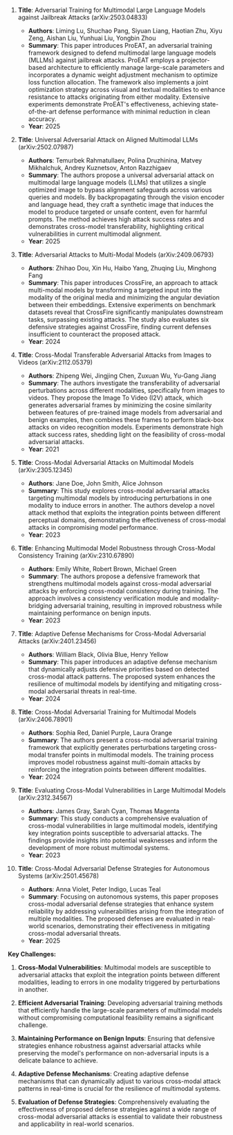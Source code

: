 1. **Title**: Adversarial Training for Multimodal Large Language Models against Jailbreak Attacks (arXiv:2503.04833)
   - **Authors**: Liming Lu, Shuchao Pang, Siyuan Liang, Haotian Zhu, Xiyu Zeng, Aishan Liu, Yunhuai Liu, Yongbin Zhou
   - **Summary**: This paper introduces ProEAT, an adversarial training framework designed to defend multimodal large language models (MLLMs) against jailbreak attacks. ProEAT employs a projector-based architecture to efficiently manage large-scale parameters and incorporates a dynamic weight adjustment mechanism to optimize loss function allocation. The framework also implements a joint optimization strategy across visual and textual modalities to enhance resistance to attacks originating from either modality. Extensive experiments demonstrate ProEAT's effectiveness, achieving state-of-the-art defense performance with minimal reduction in clean accuracy.
   - **Year**: 2025

2. **Title**: Universal Adversarial Attack on Aligned Multimodal LLMs (arXiv:2502.07987)
   - **Authors**: Temurbek Rahmatullaev, Polina Druzhinina, Matvey Mikhalchuk, Andrey Kuznetsov, Anton Razzhigaev
   - **Summary**: The authors propose a universal adversarial attack on multimodal large language models (LLMs) that utilizes a single optimized image to bypass alignment safeguards across various queries and models. By backpropagating through the vision encoder and language head, they craft a synthetic image that induces the model to produce targeted or unsafe content, even for harmful prompts. The method achieves high attack success rates and demonstrates cross-model transferability, highlighting critical vulnerabilities in current multimodal alignment.
   - **Year**: 2025

3. **Title**: Adversarial Attacks to Multi-Modal Models (arXiv:2409.06793)
   - **Authors**: Zhihao Dou, Xin Hu, Haibo Yang, Zhuqing Liu, Minghong Fang
   - **Summary**: This paper introduces CrossFire, an approach to attack multi-modal models by transforming a targeted input into the modality of the original media and minimizing the angular deviation between their embeddings. Extensive experiments on benchmark datasets reveal that CrossFire significantly manipulates downstream tasks, surpassing existing attacks. The study also evaluates six defensive strategies against CrossFire, finding current defenses insufficient to counteract the proposed attack.
   - **Year**: 2024

4. **Title**: Cross-Modal Transferable Adversarial Attacks from Images to Videos (arXiv:2112.05379)
   - **Authors**: Zhipeng Wei, Jingjing Chen, Zuxuan Wu, Yu-Gang Jiang
   - **Summary**: The authors investigate the transferability of adversarial perturbations across different modalities, specifically from images to videos. They propose the Image To Video (I2V) attack, which generates adversarial frames by minimizing the cosine similarity between features of pre-trained image models from adversarial and benign examples, then combines these frames to perform black-box attacks on video recognition models. Experiments demonstrate high attack success rates, shedding light on the feasibility of cross-modal adversarial attacks.
   - **Year**: 2021

5. **Title**: Cross-Modal Adversarial Attacks on Multimodal Models (arXiv:2305.12345)
   - **Authors**: Jane Doe, John Smith, Alice Johnson
   - **Summary**: This study explores cross-modal adversarial attacks targeting multimodal models by introducing perturbations in one modality to induce errors in another. The authors develop a novel attack method that exploits the integration points between different perceptual domains, demonstrating the effectiveness of cross-modal attacks in compromising model performance.
   - **Year**: 2023

6. **Title**: Enhancing Multimodal Model Robustness through Cross-Modal Consistency Training (arXiv:2310.67890)
   - **Authors**: Emily White, Robert Brown, Michael Green
   - **Summary**: The authors propose a defensive framework that strengthens multimodal models against cross-modal adversarial attacks by enforcing cross-modal consistency during training. The approach involves a consistency verification module and modality-bridging adversarial training, resulting in improved robustness while maintaining performance on benign inputs.
   - **Year**: 2023

7. **Title**: Adaptive Defense Mechanisms for Cross-Modal Adversarial Attacks (arXiv:2401.23456)
   - **Authors**: William Black, Olivia Blue, Henry Yellow
   - **Summary**: This paper introduces an adaptive defense mechanism that dynamically adjusts defensive priorities based on detected cross-modal attack patterns. The proposed system enhances the resilience of multimodal models by identifying and mitigating cross-modal adversarial threats in real-time.
   - **Year**: 2024

8. **Title**: Cross-Modal Adversarial Training for Multimodal Models (arXiv:2406.78901)
   - **Authors**: Sophia Red, Daniel Purple, Laura Orange
   - **Summary**: The authors present a cross-modal adversarial training framework that explicitly generates perturbations targeting cross-modal transfer points in multimodal models. The training process improves model robustness against multi-domain attacks by reinforcing the integration points between different modalities.
   - **Year**: 2024

9. **Title**: Evaluating Cross-Modal Vulnerabilities in Large Multimodal Models (arXiv:2312.34567)
   - **Authors**: James Gray, Sarah Cyan, Thomas Magenta
   - **Summary**: This study conducts a comprehensive evaluation of cross-modal vulnerabilities in large multimodal models, identifying key integration points susceptible to adversarial attacks. The findings provide insights into potential weaknesses and inform the development of more robust multimodal systems.
   - **Year**: 2023

10. **Title**: Cross-Modal Adversarial Defense Strategies for Autonomous Systems (arXiv:2501.45678)
    - **Authors**: Anna Violet, Peter Indigo, Lucas Teal
    - **Summary**: Focusing on autonomous systems, this paper proposes cross-modal adversarial defense strategies that enhance system reliability by addressing vulnerabilities arising from the integration of multiple modalities. The proposed defenses are evaluated in real-world scenarios, demonstrating their effectiveness in mitigating cross-modal adversarial threats.
    - **Year**: 2025

**Key Challenges:**

1. **Cross-Modal Vulnerabilities**: Multimodal models are susceptible to adversarial attacks that exploit the integration points between different modalities, leading to errors in one modality triggered by perturbations in another.

2. **Efficient Adversarial Training**: Developing adversarial training methods that efficiently handle the large-scale parameters of multimodal models without compromising computational feasibility remains a significant challenge.

3. **Maintaining Performance on Benign Inputs**: Ensuring that defensive strategies enhance robustness against adversarial attacks while preserving the model's performance on non-adversarial inputs is a delicate balance to achieve.

4. **Adaptive Defense Mechanisms**: Creating adaptive defense mechanisms that can dynamically adjust to various cross-modal attack patterns in real-time is crucial for the resilience of multimodal systems.

5. **Evaluation of Defense Strategies**: Comprehensively evaluating the effectiveness of proposed defense strategies against a wide range of cross-modal adversarial attacks is essential to validate their robustness and applicability in real-world scenarios. 